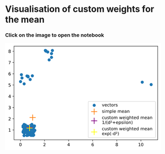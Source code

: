# Visualisation of custom weights for the mean

### Click on the image to open the notebook
[![](example-output.svg)](notebook.ipynb)
